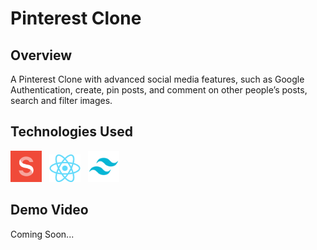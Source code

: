# Pinterest Clone

## Overview
A Pinterest Clone with advanced social media features, such as Google Authentication, create, pin posts, and
comment on other people’s posts, search and filter images.

## Technologies Used
<img src="./images/sanity.webp" width="50" /> &nbsp;
<img src="./images/react.png" width="50" /> &nbsp;
<img src="./images/Tailwind.png" width="50" />

## Demo Video

Coming Soon...